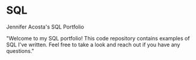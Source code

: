 # SQL
Jennifer Acosta's SQL Portfolio

"Welcome to my SQL portfolio! This code repository contains examples of SQL I've written. Feel free to take a look and reach out if you have any questions."
